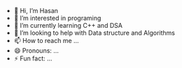 - 👋 Hi, I’m Hasan
- 👀 I’m interested in programing
- 🌱 I’m currently learning C++ and DSA
- 💞️ I’m looking to help with Data structure and Algorithms
- 📫 How to reach me ...
- 😄 Pronouns: ...
- ⚡ Fun fact: ...

<!---
khasan121 is a ✨ special ✨ repository because its `README.md` (this file) appears on your GitHub profile.
You can click the Preview link to take a look at your changes.
--->
